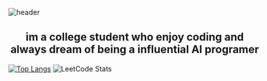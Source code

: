 ![header](https://capsule-render.vercel.app/api?type=waving&color=0:EEFF00,100:a82da8&height=300&section=header&text=Yeonuel&fontSize=70)


<div align=center><h2>
im a college student who enjoy coding and always dream of being a influential AI programer
  </h2></div>




<!-- <div align=center><div>
  <h1> 🔆Tech Stack🔆 </h1>
  </div>


  <div align=center> 
  <img src="https://img.shields.io/badge/c-00599C?style=for-the-badge&logo=c&logoColor=white">
  <img src="https://img.shields.io/badge/c++-00599C?style=for-the-badge&logo=c%2B%2B&logoColor=white">
  <img src="https://img.shields.io/badge/python-3776AB?style=for-the-badge&logo=python&logoColor=white"> 
  <br>
  
   <img src="https://img.shields.io/badge/html5-E34F26?style=for-the-badge&logo=html5&logoColor=white"> 
   <img src="https://img.shields.io/badge/css-1572B6?style=for-the-badge&logo=css3&logoColor=white"> 
   <img src="https://img.shields.io/badge/javascript-F7DF1E?style=for-the-badge&logo=javascript&logoColor=black"> 
   <br>

   <img src="https://img.shields.io/badge/django-092E20?style=for-the-badge&logo=django&logoColor=white"> -->

<!--   <h1>🚀LeetCode🏆</h1> -->
[![Top Langs](https://github-readme-stats.vercel.app/api/top-langs/?username=yeonuel&layout=compact)](https://github.com/anuraghazra/github-readme-stats)
![LeetCode Stats](https://leetcard.jacoblin.cool/qwefghnm1212?theme=unicorn&font=Noto%20Sans%20Sogdian&ext=activity)
<!-- </div>
</div> -->



 

